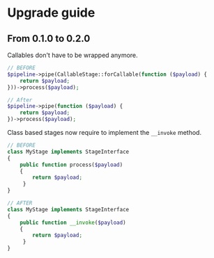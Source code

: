 # Upgrade guide

## From 0.1.0 to 0.2.0

Callables don't have to be wrapped anymore.

```php
// BEFORE
$pipeline->pipe(CallableStage::forCallable(function ($payload) {
    return $payload;
}))->process($payload);

// After
$pipeline->pipe(function ($payload) {
    return $payload;
})->process($payload);
```

Class based stages now require to implement the `__invoke` method.

```php
// BEFORE
class MyStage implements StageInterface
{
    public function process($payload)
    {
        return $payload;
     }
}

// AFTER
class MyStage implements StageInterface
{
    public function __invoke($payload)
    {
        return $payload;
     }
}
```
